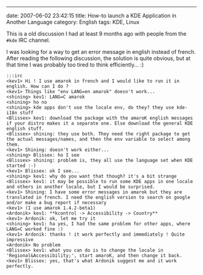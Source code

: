 ---
date: 2007-06-02 23:42:15
title: How-to launch a KDE Application in Another Language
category: English
tags: KDE, Linux

This is a old discussion I had at least 9 months ago with people from the `#kde` IRC channel.

I was looking for a way to get an error message in english instead of french. After reading the following discussion, the solution is quite obvious, but at that time I was probably too tired to think efficiently... :)

    :::irc
    <kev1> Hi ! I use amarok in french and I would like to run it in english. How can I do ?
    <kev1> Things like "env LANG=en amarok" doesn't work...
    <shining> kev1: LANG=C amarok
    <shining> ho no
    <shining> kde apps don't use the locale env, do they? they use kde-i18n stuff
    <Blissex> kev1: download the package with the amaroK english messages if your distro makes it a separate one. Else download the general KDE english stuff.
    <Blissex> shining: they use both. They need the right package to get the actual messages/names, and then the env variable to select among them.
    <kev1> Shining: doesn't work either...
    <shining> Blissex: ho I see
    <Blissex> shining: problem is, they all use the language set when KDE started :-)
    <kev1> Blissex: ok I see...
    <shining> kev1: why do you want that though? it's a bit strange
    <Blissex> kev1: it may be possible to run some KDE apps in one locale and others in another locale, but I would be surprised.
    <kev1> Shining: I have some error messages in amarok but they are translated in french. I need the english version to search on google and/or make a bug report if necessary
    <kev1> (I use amarok 1.4.2-beta1)
    <Ardonik> kev1: **kcontrol -> Accessibility -> Country**
    <kev1> Ardonik: ok, let me try it
    <shining> kev1: ha yes, I had the same problem for other apps, where LANG=C worked fine :)
    <kev1> Ardonik: thanks ! it work perfectly and immediately ! Quite impressive
    <Ardonik> No problem
    <Blissex> kev1: what you can do is to change the locale in 'Regional&Accessibility;', start amaroK, and then change it back.
    <kev1> Blissex: yes, that's what Ardonik suggest me and it work perfectly.
